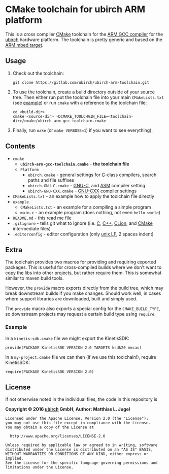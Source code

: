 # CMake toolchain for ubirch ARM platform

This is a cross compiler [CMake](https://cmake.org) toolchain for the
[ARM GCC compiler](https://launchpad.net/gcc-arm-embedded) for the [ubirch](https://ubirch.com/) hardware platform.
The toolchain is pretty generic and based on the [ARM mbed target](https://github.com/ARMmbed/target-mbed-gcc).

## Usage

1. Check out the toolchain:
    ```
    git clone https://gitlab.com/ubirch/ubirch-arm-toolchain.git
    ```

2. To use the toolchain, create a build directory outside of your source tree. Then either run
   put the toolchain file into your main `CMakeLists.txt` (see [example](CMakeLists.txt)) or run `cmake`
   with a reference to the toolchain file:
    ```
    cd <build-dir>
    cmake <source-dir> -DCMAKE_TOOLCHAIN_FILE=<toolchain-dir>/cmake/ubirch-arm-gcc-toolchain.cmake
    ```

3. Finally, run `make` (or `make VERBOSE=1`) if you want to see everything).

## Contents

- `cmake`
    - __`ubirch-arm-gcc-toolchain.cmake`__ - __the toolchain file__
    - `Platform`
        * `ubirch.cmake` - general settings for [C](https://en.wikipedia.org/wiki/C_(programming_language))-class compilers, search paths and file suffixes
        * `ubirch-GNU-C.cmake` - [GNU-C](https://gcc.gnu.org/), and
          [ASM](https://en.wikipedia.org/wiki/Assembly_language#Assembler) compiler setting
        * `ubirch-GNU-CXX.cmake` - [GNU-CXX](https://gcc.gnu.org/) compiler settings
- `CMakeLists.txt` - an example how to apply the toolchain file directly
- `example`
    * `CMakeLists.txt` - an example for a compiling a simple program
    * `main.c` - an example program (does nothing, not even `hello world`)
- `README.md` - this read me file
- `.gitignore` - tells git what to ignore (i.e. [C](https://en.wikipedia.org/wiki/C_(programming_language)),
   [C++](https://en.wikipedia.org/wiki/C%2B%2B), [CLion](https://www.jetbrains.com/clion/), and
   [CMake](https://cmake.org) intermediate files)
- `.editorconfig` - editor configuration (only [unix LF](https://en.wikipedia.org/wiki/Newline), 2 spaces indent)

## Extra

The toolchain provides two macros for providing and requiring exported packages. This is useful for cross-compiled
builds where we don't want to copy the libs into other projects, but rather require them. This is somewhat similar
to maven build tools.

However, the `provide` macro exports directly from the build tree, which may break downstream builds if you make
changes. Should work well, in cases where support libraries are downloaded, built and simply used.

The `provide` macro also exports a special config for the `CMAKE_BUILD_TYPE`, so downstream projects may request
a certain build type using `require`.

### Example

In a `kinetis-sdk.cmake` file we might export the KinetisSDK:
```
provide(PACKAGE KinetisSDK VERSION 2.0 TARGETS ksdk20 mmcau)
```

In a `my-project.cmake` file we can then (if we use this toolchain!), require KinetisSDK:
```
require(PACKAGE KinetisSDK VERSION 2.0)
```

## License

If not otherwise noted in the individual files, the code in this repository is

__Copyright &copy; 2016 [ubirch](http://ubirch.com) GmbH, Author: Matthias L. Jugel__

```
Licensed under the Apache License, Version 2.0 (the "License");
you may not use this file except in compliance with the License.
You may obtain a copy of the License at

  http://www.apache.org/licenses/LICENSE-2.0

Unless required by applicable law or agreed to in writing, software
distributed under the License is distributed on an "AS IS" BASIS,
WITHOUT WARRANTIES OR CONDITIONS OF ANY KIND, either express or implied.
See the License for the specific language governing permissions and
limitations under the License.
```
